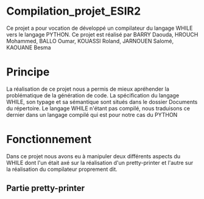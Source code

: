 # Compilation_projet_ESIR2
Ce projet a pour vocation de développé un compilateur du langage WHILE vers le langage PYTHON.
Ce projet est réalisé par BARRY Daouda, HROUCH Mohammed, BALLO Oumar, KOUASSI Roland, JARNOUEN Salomé, KAOUANE Besma

# Principe
La réalisation de ce projet nous a permis de mieux apréhender la problématique de la génération de code.
La spécification du langage WHILE, son typage et sa sémantique sont situés dans le dossier Documents du répertoire.
Le langage WHILE n'étant pas compilé, nous traduisons ce dernier dans un langage compilé qui est pour notre cas du PYTHON
# Fonctionnement
Dans ce projet nous avons eu à manipuler deux différents aspects du WHILE dont l'un était axé sur la réalisation
d'un pretty-printer et l'autre sur la réalisation du compilateur proprement dit.
## Partie pretty-printer
